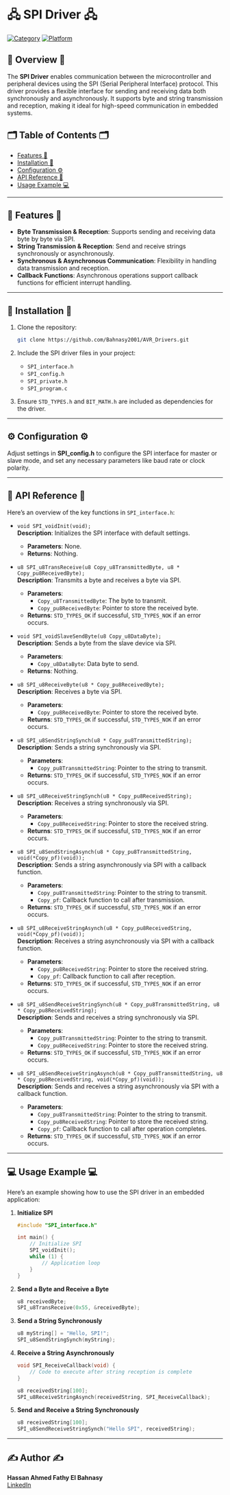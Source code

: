# 🖧 SPI Driver 🖧

[![Category](https://img.shields.io/badge/Category-SPI-blue)](#) [![Platform](https://img.shields.io/badge/Platform-ATmega32-orange)](#)

## 🚀 Overview 🚀
The **SPI Driver** enables communication between the microcontroller and peripheral devices using the SPI (Serial Peripheral Interface) protocol. This driver provides a flexible interface for sending and receiving data both synchronously and asynchronously. It supports byte and string transmission and reception, making it ideal for high-speed communication in embedded systems.

## 🗂 Table of Contents 🗂
- [Features 🌟](#-features-)
- [Installation 🔧](#-installation-)
- [Configuration ⚙️](#-configuration-)
- [API Reference 📖](#-api-reference-)
- [Usage Example 💻](#-usage-example-)

---

## 🌟 Features 🌟

- **Byte Transmission & Reception**: Supports sending and receiving data byte by byte via SPI.
- **String Transmission & Reception**: Send and receive strings synchronously or asynchronously.
- **Synchronous & Asynchronous Communication**: Flexibility in handling data transmission and reception.
- **Callback Functions**: Asynchronous operations support callback functions for efficient interrupt handling.

---

## 🔧 Installation 🔧

1. Clone the repository:
   ```bash
   git clone https://github.com/Bahnasy2001/AVR_Drivers.git
   ```

2. Include the SPI driver files in your project:
   - `SPI_interface.h`
   - `SPI_config.h`
   - `SPI_private.h`
   - `SPI_program.c`

3. Ensure `STD_TYPES.h` and `BIT_MATH.h` are included as dependencies for the driver.

---

## ⚙️ Configuration ⚙️

Adjust settings in **SPI_config.h** to configure the SPI interface for master or slave mode, and set any necessary parameters like baud rate or clock polarity.

---

## 📖 API Reference 📖

Here’s an overview of the key functions in `SPI_interface.h`:

- `void SPI_voidInit(void);`  
  **Description**: Initializes the SPI interface with default settings.
  - **Parameters**: None.
  - **Returns**: Nothing.

- `u8 SPI_u8TransReceive(u8 Copy_u8TransmittedByte, u8 * Copy_pu8ReceivedByte);`  
  **Description**: Transmits a byte and receives a byte via SPI.
  - **Parameters**:
    - `Copy_u8TransmittedByte`: The byte to transmit.
    - `Copy_pu8ReceivedByte`: Pointer to store the received byte.
  - **Returns**: `STD_TYPES_OK` if successful, `STD_TYPES_NOK` if an error occurs.

- `void SPI_voidSlaveSendByte(u8 Copy_u8DataByte);`  
  **Description**: Sends a byte from the slave device via SPI.
  - **Parameters**:
    - `Copy_u8DataByte`: Data byte to send.
  - **Returns**: Nothing.

- `u8 SPI_u8ReceiveByte(u8 * Copy_pu8ReceivedByte);`  
  **Description**: Receives a byte via SPI.
  - **Parameters**:
    - `Copy_pu8ReceivedByte`: Pointer to store the received byte.
  - **Returns**: `STD_TYPES_OK` if successful, `STD_TYPES_NOK` if an error occurs.

- `u8 SPI_u8SendStringSynch(u8 * Copy_pu8TransmittedString);`  
  **Description**: Sends a string synchronously via SPI.
  - **Parameters**:
    - `Copy_pu8TransmittedString`: Pointer to the string to transmit.
  - **Returns**: `STD_TYPES_OK` if successful, `STD_TYPES_NOK` if an error occurs.

- `u8 SPI_u8ReceiveStringSynch(u8 * Copy_pu8ReceivedString);`  
  **Description**: Receives a string synchronously via SPI.
  - **Parameters**:
    - `Copy_pu8ReceivedString`: Pointer to store the received string.
  - **Returns**: `STD_TYPES_OK` if successful, `STD_TYPES_NOK` if an error occurs.

- `u8 SPI_u8SendStringAsynch(u8 * Copy_pu8TransmittedString, void(*Copy_pf)(void));`  
  **Description**: Sends a string asynchronously via SPI with a callback function.
  - **Parameters**:
    - `Copy_pu8TransmittedString`: Pointer to the string to transmit.
    - `Copy_pf`: Callback function to call after transmission.
  - **Returns**: `STD_TYPES_OK` if successful, `STD_TYPES_NOK` if an error occurs.

- `u8 SPI_u8ReceiveStringAsynch(u8 * Copy_pu8ReceivedString, void(*Copy_pf)(void));`  
  **Description**: Receives a string asynchronously via SPI with a callback function.
  - **Parameters**:
    - `Copy_pu8ReceivedString`: Pointer to store the received string.
    - `Copy_pf`: Callback function to call after reception.
  - **Returns**: `STD_TYPES_OK` if successful, `STD_TYPES_NOK` if an error occurs.

- `u8 SPI_u8SendReceiveStringSynch(u8 * Copy_pu8TransmittedString, u8 * Copy_pu8ReceivedString);`  
  **Description**: Sends and receives a string synchronously via SPI.
  - **Parameters**:
    - `Copy_pu8TransmittedString`: Pointer to the string to transmit.
    - `Copy_pu8ReceivedString`: Pointer to store the received string.
  - **Returns**: `STD_TYPES_OK` if successful, `STD_TYPES_NOK` if an error occurs.

- `u8 SPI_u8SendReceiveStringAsynch(u8 * Copy_pu8TransmittedString, u8 * Copy_pu8ReceivedString, void(*Copy_pf)(void));`  
  **Description**: Sends and receives a string asynchronously via SPI with a callback function.
  - **Parameters**:
    - `Copy_pu8TransmittedString`: Pointer to the string to transmit.
    - `Copy_pu8ReceivedString`: Pointer to store the received string.
    - `Copy_pf`: Callback function to call after operation completes.
  - **Returns**: `STD_TYPES_OK` if successful, `STD_TYPES_NOK` if an error occurs.

---

## 💻 Usage Example 💻

Here’s an example showing how to use the SPI driver in an embedded application:

1. **Initialize SPI**  
   ```c
   #include "SPI_interface.h"

   int main() {
       // Initialize SPI
       SPI_voidInit();
       while (1) {
           // Application loop
       }
   }
   ```

2. **Send a Byte and Receive a Byte**  
   ```c
   u8 receivedByte;
   SPI_u8TransReceive(0x55, &receivedByte);
   ```

3. **Send a String Synchronously**  
   ```c
   u8 myString[] = "Hello, SPI!";
   SPI_u8SendStringSynch(myString);
   ```

4. **Receive a String Asynchronously**  
   ```c
   void SPI_ReceiveCallback(void) {
       // Code to execute after string reception is complete
   }

   u8 receivedString[100];
   SPI_u8ReceiveStringAsynch(receivedString, SPI_ReceiveCallback);
   ```

5. **Send and Receive a String Synchronously**  
   ```c
   u8 receivedString[100];
   SPI_u8SendReceiveStringSynch("Hello SPI", receivedString);
   ```

---

## ✍️ Author ✍️

**Hassan Ahmed Fathy El Bahnasy**  
[LinkedIn](https://www.linkedin.com/in/hassanbahnasy/)
